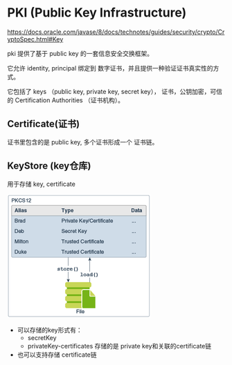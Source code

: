 # PKI (Public Key Infrastructure)

https://docs.oracle.com/javase/8/docs/technotes/guides/security/crypto/CryptoSpec.html#Key

pki 提供了基于 public key 的一套信息安全交换框架。

它允许 identity, principal 绑定到 数字证书，并且提供一种验证证书真实性的方式。

它包括了 keys （public key, private key, secret key）， 证书，公钥加密，可信的 Certification Authorities （证书机构）。


## Certificate(证书)

证书里包含的是 public key, 多个证书形成一个 证书链。


## KeyStore (key仓库)
用于存储 key, certificate

![KeyStore](images/keystore.png)

- 可以存储的key形式有：
    - secretKey 
    - privateKey-certificates 存储的是 private key和关联的certificate链
- 也可以支持存储 certificate链

